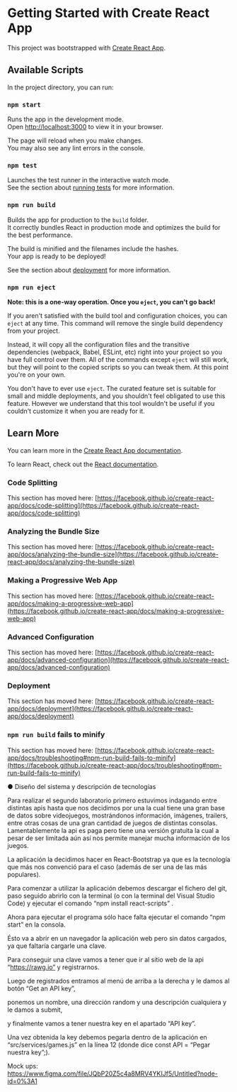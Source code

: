 # Getting Started with Create React App

This project was bootstrapped with [Create React App](https://github.com/facebook/create-react-app).

## Available Scripts

In the project directory, you can run:

### `npm start`

Runs the app in the development mode.\
Open [http://localhost:3000](http://localhost:3000) to view it in your browser.

The page will reload when you make changes.\
You may also see any lint errors in the console.

### `npm test`

Launches the test runner in the interactive watch mode.\
See the section about [running tests](https://facebook.github.io/create-react-app/docs/running-tests) for more information.

### `npm run build`

Builds the app for production to the `build` folder.\
It correctly bundles React in production mode and optimizes the build for the best performance.

The build is minified and the filenames include the hashes.\
Your app is ready to be deployed!

See the section about [deployment](https://facebook.github.io/create-react-app/docs/deployment) for more information.

### `npm run eject`

**Note: this is a one-way operation. Once you `eject`, you can't go back!**

If you aren't satisfied with the build tool and configuration choices, you can `eject` at any time. This command will remove the single build dependency from your project.

Instead, it will copy all the configuration files and the transitive dependencies (webpack, Babel, ESLint, etc) right into your project so you have full control over them. All of the commands except `eject` will still work, but they will point to the copied scripts so you can tweak them. At this point you're on your own.

You don't have to ever use `eject`. The curated feature set is suitable for small and middle deployments, and you shouldn't feel obligated to use this feature. However we understand that this tool wouldn't be useful if you couldn't customize it when you are ready for it.

## Learn More

You can learn more in the [Create React App documentation](https://facebook.github.io/create-react-app/docs/getting-started).

To learn React, check out the [React documentation](https://reactjs.org/).

### Code Splitting

This section has moved here: [https://facebook.github.io/create-react-app/docs/code-splitting](https://facebook.github.io/create-react-app/docs/code-splitting)

### Analyzing the Bundle Size

This section has moved here: [https://facebook.github.io/create-react-app/docs/analyzing-the-bundle-size](https://facebook.github.io/create-react-app/docs/analyzing-the-bundle-size)

### Making a Progressive Web App

This section has moved here: [https://facebook.github.io/create-react-app/docs/making-a-progressive-web-app](https://facebook.github.io/create-react-app/docs/making-a-progressive-web-app)

### Advanced Configuration

This section has moved here: [https://facebook.github.io/create-react-app/docs/advanced-configuration](https://facebook.github.io/create-react-app/docs/advanced-configuration)

### Deployment

This section has moved here: [https://facebook.github.io/create-react-app/docs/deployment](https://facebook.github.io/create-react-app/docs/deployment)

### `npm run build` fails to minify

This section has moved here: [https://facebook.github.io/create-react-app/docs/troubleshooting#npm-run-build-fails-to-minify](https://facebook.github.io/create-react-app/docs/troubleshooting#npm-run-build-fails-to-minify)








● Diseño del sistema y descripción de tecnologías 

Para realizar el segundo laboratorio primero estuvimos indagando entre distintas apis hasta que nos decidimos por una la cual tiene una gran base de datos sobre videojuegos, mostrándonos información, imágenes, trailers, entre otras cosas de una gran cantidad de juegos de distintas consolas. Lamentablemente la api es paga pero tiene una versión gratuita la cual a pesar de ser limitada aún así nos permite manejar mucha información de los juegos.

La aplicación la decidimos hacer en React-Bootstrap ya que es la tecnología que más nos convenció para el caso (además de ser una de las más populares).


Para comenzar a utilizar la aplicación debemos descargar el fichero del git, paso seguido abrirlo con la terminal (o con la terminal del Visual Studio Code) y ejecutar el comando “npm install react-scripts” .



Ahora para ejecutar el programa sólo hace falta ejecutar el comando “npm start” en la consola.



Ésto va a abrir en un navegador la aplicación web pero sin datos cargados, ya que faltaría cargarle una clave.

Para conseguir una clave vamos a tener que ir al sitio web de la api “https://rawg.io” y registrarnos.




Luego de registrados entramos al menú de arriba a la derecha y le damos al botón “Get an API key”,

ponemos un nombre, una dirección random y una descripción cualquiera y le damos a submit,


y finalmente vamos a tener nuestra key en el apartado “API key”.


Una vez obtenida la key debemos pegarla dentro de la aplicación en “src/services/games.js” en la línea 12 (donde dice const API = “Pegar nuestra key”;).


Mock ups:
https://www.figma.com/file/JQbP20Z5c4a8MRV4YKIJf5/Untitled?node-id=0%3A1
